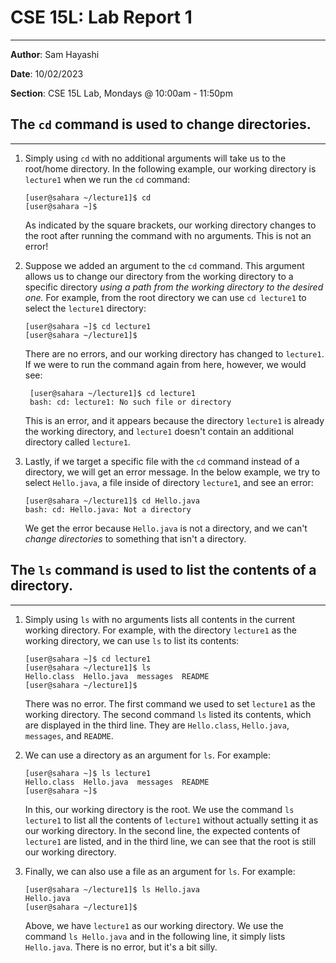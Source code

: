 # CSE 15L: Lab Report 1
---

   **Author**: Sam Hayashi
    
   **Date**: 10/02/2023
    
   **Section**: CSE 15L Lab, Mondays @ 10:00am - 11:50pm

## The ```cd``` command is used to **c**hange **d**irectories.
---

1. Simply using ```cd``` with no additional arguments will take us to the root/home directory. In the following example, our working directory is ```lecture1``` when we run the ```cd``` command:

    ```
    [user@sahara ~/lecture1]$ cd
    [user@sahara ~]$
    ```
   As indicated by the square brackets, our working directory changes to the root after running the command with no arguments. This is not an error!

2. Suppose we added an argument to the ```cd``` command. This argument allows us to change our directory from the working directory to a specific directory *using a path from the working directory to the desired one.* For example, from the root directory we can use ```cd lecture1``` to select the ```lecture1``` directory:
    ```
    [user@sahara ~]$ cd lecture1
    [user@sahara ~/lecture1]$
    ```
   There are no errors, and our working directory has changed to ```lecture1```. If we were to run the command again from here, however, we would see:
   ```
    [user@sahara ~/lecture1]$ cd lecture1
    bash: cd: lecture1: No such file or directory
    ```
   This is an error, and it appears because the directory ```lecture1``` is already the working directory, and ```lecture1``` doesn't contain an additional directory called ```lecture1```.
   

3. Lastly, if we target a specific file with the ```cd``` command instead of a directory, we will get an error message. In the below example, we try to select ```Hello.java```, a file inside of directory ```lecture1```, and see an error:

    ```
    [user@sahara ~/lecture1]$ cd Hello.java
    bash: cd: Hello.java: Not a directory
    ```
   We get the error because ```Hello.java``` is not a directory, and we can't *change directories* to something that isn't a directory.

## The ```ls``` command is used to list the contents of a directory.
---

1. Simply using ```ls``` with no arguments lists all contents in the current working directory. For example, with the directory ```lecture1``` as the working directory, we can use ```ls``` to list its contents:

   ```
   [user@sahara ~]$ cd lecture1
   [user@sahara ~/lecture1]$ ls
   Hello.class  Hello.java  messages  README
   [user@sahara ~/lecture1]$
   ```

   There was no error. The first command we used to set ```lecture1``` as the working directory. The second command ```ls``` listed its contents, which are displayed in the third line. They are ```Hello.class```, ```Hello.java```, ```messages```, and ```README```.

2. We can use a directory as an argument for ```ls```. For example:

   ```
   [user@sahara ~]$ ls lecture1
   Hello.class  Hello.java  messages  README
   [user@sahara ~]$
   ```

   In this, our working directory is the root. We use the command ```ls lecture1``` to list all the contents of ```lecture1``` without actually setting it as our working directory. In the second line, the expected contents of ```lecture1``` are listed, and in the third line, we can see that the root is still our working directory.

3. Finally, we can also use a file as an argument for ```ls```. For example:

   ```
   [user@sahara ~/lecture1]$ ls Hello.java
   Hello.java
   [user@sahara ~/lecture1]$
   ```

   Above, we have ```lecture1``` as our working directory. We use the command ```ls Hello.java``` and in the following line, it simply lists ```Hello.java```. There is no error, but it's a bit silly.
